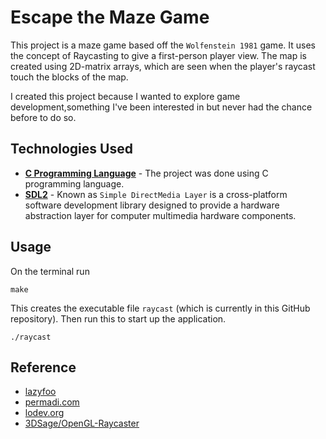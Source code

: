 # Escape the Maze Game

This project is a maze game based off the `Wolfenstein 1981` game. It uses the concept of Raycasting to give a first-person player view. The map is created using 2D-matrix arrays, which are seen when the player's raycast touch the blocks of the map.

I created this project because I wanted to explore game development,something I've been interested in but never had the chance before to do so.



## Technologies Used
- [**C Programming Language**](https://linuxconfig.org/how-to-install-gcc-the-c-compiler-on-ubuntu-20-04-lts-focal-fossa-linux) - The project was done using C programming language. 
- [**SDL2**](https://wiki.libsdl.org/Installation) - Known as `Simple DirectMedia Layer` is a cross-platform software development library designed to provide a hardware abstraction layer for computer multimedia hardware components. 

## Usage
On the terminal run
```
make
```

This creates the executable file `raycast` (which is currently in this GitHub repository). Then run this to start up the application.

```
./raycast
```


## Reference
- [lazyfoo](http://lazyfoo.net/tutorials/SDL/index.php#Event%20Driven%20Programming)
- [permadi.com](https://permadi.com/1996/05/ray-casting-tutorial-1/)
- [lodev.org](https://lodev.org/cgtutor/raycasting.html)
- [3DSage/OpenGL-Raycaster](https://www.youtube.com/watch?v=gYRrGTC7GtA)

